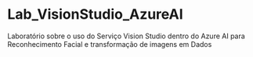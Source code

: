 # Lab_VisionStudio_AzureAI
Laboratório sobre o uso do Serviço Vision Studio dentro do Azure AI para Reconhecimento Facial e transformação de imagens em Dados
